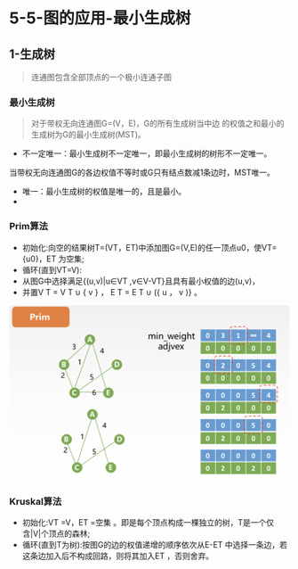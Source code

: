 # 5-5-图的应用-最小生成树

## 1-生成树 

> 连通图包含全部顶点的一个极小连通子图

### 最小生成树

> 对于带权无向连通图G=\(V，E\)，G的所有生成树当中边 的权值之和最小的生成树为G的最小生成树\(MST\)。

* 不一定唯一：最小生成树不一定唯一，即最小生成树的树形不一定唯一。

当带权无向连通图G的各边权值不等时或G只有结点数减1条边时，MST唯一。

* 唯一：最小生成树的权值是唯一的，且是最小。
* 
### Prim算法

* 初始化:向空的结果树T=\(VT，ET\)中添加图G=\(V,E\)的任一顶点u0，使VT={u0}，ET 为空集;
* 循环\(直到VT=V\):
* 从图G中选择满足{\(u,v\)\|u∈VT ,v∈V-VT}且具有最小权值的边\(u,v\)，
* 并置V T = V T ∪ { v } ， E T = E T ∪ \({ u ， v \)} 。



![](../../.gitbook/assets/image%20%28207%29.png)





### Kruskal算法

* 初始化:VT =V，ET =空集 。即是每个顶点构成一棵独立的树，T是一个仅含\|V\|个顶点的森林; 
* 循环\(直到T为树\):按图G的边的权值递增的顺序依次从E-ET 中选择一条边，若这条边加入后不构成回路，则将其加入ET ，否则舍弃。

